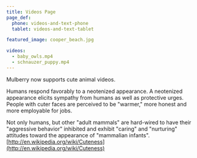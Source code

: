 ```yaml
---
title: Videos Page
page_def:
  phone: videos-and-text-phone
  tablet: videos-and-text-tablet

featured_image: cooper_beach.jpg

videos:
  - baby_owls.mp4
  - schnauzer_puppy.mp4
---
```


Mulberry now supports cute animal videos.

Humans respond favorably to a neotenized appearance. A neotenized appearance elicits sympathy from humans as well as protective urges. People with cuter faces are perceived to be "warmer," more honest and more employable for jobs.

Not only humans, but other "adult mammals" are hard-wired to have their "aggressive behavior" inhibited and exhibit "caring" and "nurturing" attitudes toward the appearance of "mammalian infants". [http://en.wikipedia.org/wiki/Cuteness](http://en.wikipedia.org/wiki/Cuteness)
